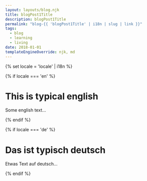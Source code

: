 ```yaml
---
layout: layouts/blog.njk
title: blogPost1Title
description: blogPost1Title
permalink: "blog-{{ 'blogPost1Title' | i18n | slug | link }}"
tags:
  - blog
  - learning
  - living
date: 2018-01-01
templateEngineOverride: njk, md
---
```


{% set locale = 'locale' | i18n %}

{% if locale === 'en' %}

# This is typical english

Some english text...

{% endif %}

{% if locale === 'de' %}

# Das ist typisch deutsch

Etwas Text auf deutsch...

{% endif %}
